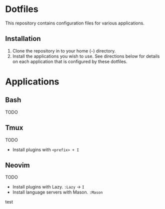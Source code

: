 # Dotfiles

This repository contains configuration files for various applications.

## Installation
1. Clone the repository in to your home (`~`) directory.
2. Install the applications you wish to use. See directions below for details on each application that is configured by these dotfiles.

# Applications

## Bash
TODO

## Tmux
TODO
- Install plugins with `<prefix> + I`

## Neovim
TODO
- Install plugins with Lazy. `:Lazy` -> `I`
- Install language servers with Mason. `:Mason`

test
